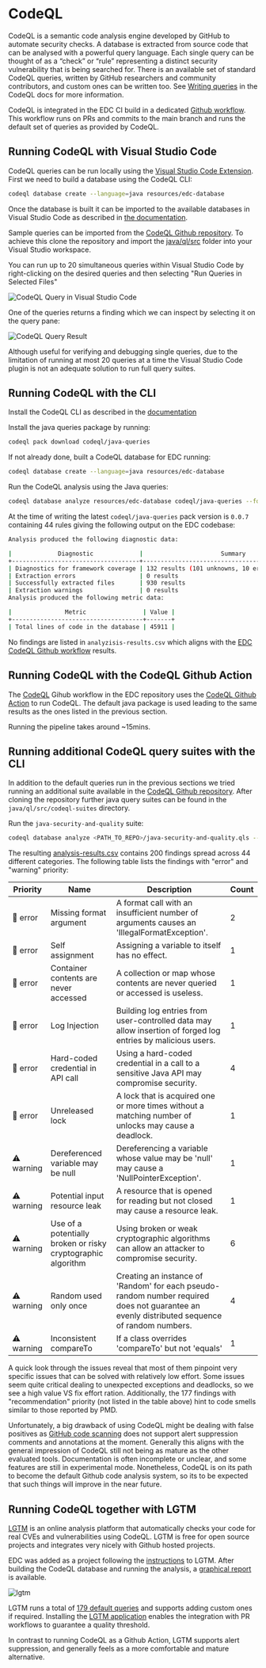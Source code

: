 # CodeQL

CodeQL is a semantic code analysis engine developed by GitHub to automate security checks. A database is extracted from source code that can be analysed with a powerful query language. Each single query can be thought of as a “check” or “rule” representing a distinct security vulnerability that is being searched for. There is an available set of standard CodeQL queries, written by GitHub researchers and community contributors, and custom ones can be written too. See [Writing queries](https://codeql.github.com/docs/writing-codeql-queries/codeql-queries/) in the CodeQL docs for more information.

CodeQL is integrated in the EDC CI build in a dedicated [Github workflow](.github/workflows/codeql-analysis.yml). This workflow runs on PRs and commits to the main branch and runs the default set of queries as provided by CodeQL.

## Running CodeQL with Visual Studio Code

CodeQL queries can be run locally using the [Visual Studio Code Extension](https://codeql.github.com/docs/codeql-for-visual-studio-code/setting-up-codeql-in-visual-studio-code/). First we need to build a database using the CodeQL CLI:

```bash
codeql database create --language=java resources/edc-database
```

Once the database is built it can be imported to the available databases in Visual Studio Code as described in [the documentation](https://codeql.github.com/docs/codeql-for-visual-studio-code/analyzing-your-projects/).

Sample queries can be imported from the [CodeQL Github repository](https://github.com/github/codeql). To achieve this clone the repository and import the [java/ql/src](https://github.com/github/codeql/tree/main/java/ql/src) folder into your Visual Studio workspace.

You can run up to 20 simultaneous queries within Visual Studio Code by right-clicking on the desired queries and then selecting "Run Queries in Selected Files"

![CodeQL Query in Visual Studio Code](.attachments/codeql_vsc.png)

One of the queries returns a finding which we can inspect by selecting it on the query pane:

![CodeQL Query Result](.attachments/codeql_vsc_query_result.png)

Although useful for verifying and debugging single queries, due to the limitation of running at most 20 queries at a time the Visual Studio Code plugin is not an adequate solution to run full query suites.

## Running CodeQL with the CLI

Install the CodeQL CLI as described in the [documentation](https://codeql.github.com/docs/codeql-cli/getting-started-with-the-codeql-cli/#setting-up-the-codeql-cli)

Install the java queries package by running:

```bash
codeql pack download codeql/java-queries
```

If not already done, built a CodeQL database for EDC running:

```bash
codeql database create --language=java resources/edc-database
```

Run the CodeQL analysis using the Java queries:

```bash
codeql database analyze resources/edc-database codeql/java-queries --format=csv --output=analysis-results.csv
```

At the time of writing the latest `codeql/java-queries` pack version is `0.0.7` containing 44 rules giving the following output on the EDC codebase:

```bash
Analysis produced the following diagnostic data:

|             Diagnostic             |                      Summary                       |
+------------------------------------+----------------------------------------------------+
| Diagnostics for framework coverage | 132 results (101 unknowns, 10 errors, 21 warnings) |
| Extraction errors                  | 0 results                                          |
| Successfully extracted files       | 930 results                                        |
| Extraction warnings                | 0 results                                          |
Analysis produced the following metric data:

|               Metric                | Value |
+-------------------------------------+-------+
| Total lines of code in the database | 45911 |
```
No findings are listed in `analyzisis-results.csv` which aligns with the [EDC CodeQL Github workflow](https://github.com/eclipse-dataspaceconnector/DataSpaceConnector/actions) results.

## Running CodeQL with the CodeQL Github Action

The [CodeQL](https://github.com/eclipse-dataspaceconnector/DataSpaceConnector/actions/workflows/codeql-analysis.yml) Gihub workflow in the EDC repository uses the [CodeQL Github Action](https://github.com/github/codeql-action) to run CodeQL. The default java package is used leading to the same results as the ones listed in the previous section.

Running the pipeline takes around ~15mins.

## Running additional CodeQL query suites with the CLI

In addition to the default queries run in the previous sections we tried running an additional suite available in the [CodeQL Github repository](https://github.com/github/codeql). After cloning the repository further java query suites can be found in the `java/ql/src/codeql-suites` directory.

Run the `java-security-and-quality` suite:

```bash
codeql database analyze <PATH_TO_REPO>/java-security-and-quality.qls --format=csv --output=analysis-results.csv
```

The resulting [analysis-results.csv](analysis-results.csv) contains 200 findings spread across 44 different categories. The following table lists the findings with "error" and "warning" priority:

| Priority   | Name                                     | Description | Count |
|------------|------------------------------------------| ----------- |-------|
| 🚨 error   | Missing format argument                  | A format call with an insufficient number of arguments causes an 'IllegalFormatException'. | 2 |
| 🚨 error   | Self assignment                          | Assigning a variable to itself has no effect. | 1     |
| 🚨 error   | Container contents are never accessed    | A collection or map whose contents are never queried or accessed is useless. | 1     |                 
| 🚨 error   | Log Injection                            | Building log entries from user-controlled data may allow insertion of forged log entries by malicious users. | 1     |
| 🚨 error   | Hard-coded credential in API call        | Using a hard-coded credential in a call to a sensitive Java API may compromise security. | 4     |
| 🚨 error   | Unreleased lock                          | A lock that is acquired one or more times without a matching number of unlocks may cause a deadlock. | 1     |
| ⚠️ warning | Dereferenced variable may be null | Dereferencing a variable whose value may be 'null' may cause a 'NullPointerException'. | 1     |
| ⚠️ warning | Potential input resource leak | A resource that is opened for reading but not closed may cause a resource leak. | 1     |
| ⚠️ warning | Use of a potentially broken or risky cryptographic algorithm | Using broken or weak cryptographic algorithms can allow an attacker to compromise security. | 6     |
| ⚠️ warning | Random used only once | Creating an instance of 'Random' for each pseudo-random number required does not guarantee an evenly distributed sequence of random numbers. | 4     |
| ⚠️ warning | Inconsistent compareTo | If a class overrides 'compareTo' but not 'equals' | 1     | 

A quick look through the issues reveal that most of them pinpoint very specific issues that can be solved with relatively low effort. Some issues seem quite critical dealing to unexpected exceptions and deadlocks, so we see a high value VS fix effort ration. Additionally, the 177 findings with "recommendation" priority (not listed in the table above) hint to code smells similar to those reported by PMD.

Unfortunately, a big drawback of using CodeQL might be dealing with false positives as [GitHub code scanning](https://giters.com/github/codeql/issues/7294) does not support alert suppression comments and annotations at the moment. Generally this aligns with the general impression of CodeQL still not being as mature as the other evaluated tools. Documentation is often incomplete or unclear, and some features are still in experimental mode. Nonetheless, CodeQL is on its path to become the default Github code analysis system, so its to be expected that such things will improve in the near future.

## Running CodeQL together with LGTM

[LGTM](https://lgtm.com/) is an online analysis platform that automatically checks your code for real CVEs and vulnerabilities using CodeQL. LGTM is free for open source projects and integrates very nicely with Github hosted projects.

EDC was added as a project following the [instructions](https://lgtm.com/help/lgtm/adding-projects) to LGTM. After building the CodeQL database and running the analysis, a [graphical report](https://lgtm.com/projects/g/eclipse-dataspaceconnector/DataSpaceConnector/?mode=list) is available.

![lgtm](.attachments/lgtm.png)

LGTM runs a total of [179 default queries](https://lgtm.com/projects/g/eclipse-dataspaceconnector/DataSpaceConnector/queries/?pack=com.lgtm%2Fjava-queries) and supports adding custom ones if required. Installing the [LGTM application](https://github.com/apps/lgtm-com/installations/new) enables the integration with PR workflows to guarantee a quality threshold.

In contrast to running CodeQL as a Github Action, LGTM supports alert suppression, and generally feels as a more comfortable and mature alternative.